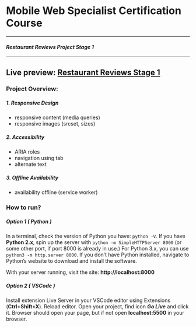 # Mobile Web Specialist Certification Course 
---
#### _Restaurant Reviews Project Stage 1_
---
## Live preview:  [Restaurant Reviews Stage 1](https://xcanndy.github.io/mws-restaurant-stage-1/)

### Project Overview: 
##### 1. Responsive Design
- responsive content (media queries)
- responsive images (srcset, sizes)
##### 2. Accessibility
- ARIA roles
- navigation using tab
- alternate text
##### 3. Offline Availability 
- availability offline (service worker)

### How to run? 

##### Option 1 ( _Python_ )
In a terminal, check the version of Python you have: `python -V`. If you have **Python 2.x**, spin up the server with `python -m SimpleHTTPServer 8000` (or some other port, if port 8000 is already in use.) For Python 3.x, you can use `python3 -m http.server 8000`. If you don’t have Python installed, navigate to Python’s website to download and install the software.

With your server running, visit the site: __http://localhost:8000__
##### Option 2 ( _VSCode_ )
Install extension Live Server in your VSCode editor using Extensions (**__Ctrl+Shift+X__**). Reload editor. Open your project, find icon **_Go Live_** and click it. Browser should open your page, but if not open __localhost:5500__ in your browser.



